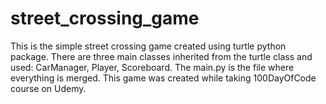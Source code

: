 # street_crossing_game
This is the simple street crossing game created using turtle python package. There are three main classes inherited from the turtle class and used: CarManager, Player, Scoreboard. The main.py is the file where everything is merged. This game was created while taking 100DayOfCode course on Udemy.
